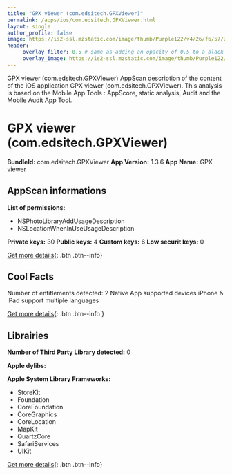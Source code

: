 ```yaml
---
title: "GPX viewer (com.edsitech.GPXViewer)"
permalink: /apps/ios/com.edsitech.GPXViewer.html
layout: single
author_profile: false
image: https://is2-ssl.mzstatic.com/image/thumb/Purple122/v4/26/f6/57/26f65746-37e2-08c9-822a-78e11fa10dc0/AppIcon-1x_U007emarketing-0-7-0-85-220.png/512x512bb.jpg
header: 
     overlay_filter: 0.5 # same as adding an opacity of 0.5 to a black background
     overlay_image: https://is2-ssl.mzstatic.com/image/thumb/Purple122/v4/26/f6/57/26f65746-37e2-08c9-822a-78e11fa10dc0/AppIcon-1x_U007emarketing-0-7-0-85-220.png/512x512bb.jpg
---
```

GPX viewer (com.edsitech.GPXViewer) AppScan description of the content of the iOS application GPX viewer (com.edsitech.GPXViewer). This analysis is based on the Mobile App Tools : AppScore, static analysis, Audit and the Mobile Audit App Tool.

# GPX viewer (com.edsitech.GPXViewer)

**BundleId:** com.edsitech.GPXViewer
**App Version:** 1.3.6
**App Name:** GPX viewer


## AppScan informations 

**List of permissions:** 
- NSPhotoLibraryAddUsageDescription
- NSLocationWhenInUseUsageDescription
  
  
**Private keys:** 30
**Public keys:** 4
**Custom keys:** 6
**Low securit keys:** 0
  
[Get more details](/pricing.html){: .btn .btn--info}

## Cool Facts

Number of entitlements detected: 2
Native App
supported devices iPhone & iPad
support multiple languages
  
[Get more details](/pricing.html){: .btn .btn--info }

## Librairies 
**Number of Third Party Library detected:** 0


**Apple dylibs:**


**Apple System Library Frameworks:**
- StoreKit
- Foundation
- CoreFoundation
- CoreGraphics
- CoreLocation
- MapKit
- QuartzCore
- SafariServices
- UIKit


  
[Get more details](/pricing.html){: .btn .btn--info}


